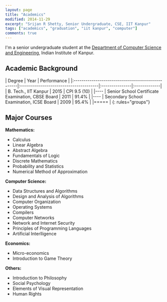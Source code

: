 ```yaml
---
layout: page
title: "Academics"
modified: 2014-11-29
excerpt: "Srijan R Shetty, Senior Undergraduate, CSE, IIT Kanpur"
tags: ["academics", "graduation", "iit kanpur", "computer"]
comments: true
---
```


I'm a senior undergraduate student at the <a href="http://cse.iitk.ac.in">Department of Computer Science and Engineering</a>, Indian Institute of Kanpur.

Academic Background
-------------------

| Degree                                            | Year           | Performance  |
|:--------------------------------------------------|:---------------------------------------|:---------------|:-------------|
| B. Tech., IIT Kanpur                              | 2015           | CPI 9.5 (10) |
|----
| Senior School Certificate Examination, CBSE Board | 2011           | 91.4%        |
|----
| Secondary School Examination, ICSE Board          | 2009           | 95.4%        |
|=====
|
{: rules="groups"}


Major Courses
-------------

**Mathematics:**

- Calculus
- Linear Algebra
- Abstract Algebra
- Fundamentals of Logic
- Discrete Mathematics
- Probability and Statistics
- Numerical Method of Approximation

**Computer Science:**

- Data Structures and Algorithms
- Design and Analysis of Algorithms
- Computer Organization
- Operating Systems
- Compilers
- Computer Networks
- Network and Internet Security
- Principles of Programming Languages
- Artificial Interlligence

**Economics:**

- Micro-economics
- Introduction to Game Theory

**Others:**

- Introduction to Philosophy
- Social Psychology
- Elements of Visual Representation
- Human Rights
